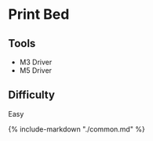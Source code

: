 # Print Bed

<div class="grid">
    <div class="card">
        <h2>Tools</h2>
            <ul>
                <li>M3 Driver</li>
                <li>M5 Driver</li>
            </ul>
    </div>
    <div class="card">
        <h2>Difficulty</h2>
            <p>Easy</p>
    </div>
</div>


{%
   include-markdown "./common.md"
%}

<script>
  queueRenderPage(12);
</script>